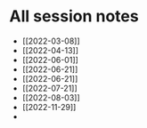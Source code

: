 # All session notes

- [[2022-03-08]]
- [[2022-04-13]]
- [[2022-06-01]]
- [[2022-06-21]]
- [[2022-06-21]]
- [[2022-07-21]]
- [[2022-08-03]]
- [[2022-11-29]]
-
